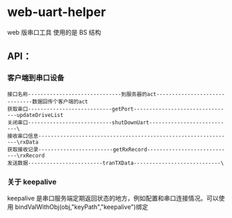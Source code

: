 # web-uart-helper

web 版串口工具 使用的是 BS 结构

## API：

### 客户端到串口设备

```
接口名称------------------------------到服务器的act------------------------------数据回传个客户端的act
获取串口---------------------------getPort--------------------------------updateDriveList
关闭串口---------------------------shutDownUart---------------------------\
接收串口信息---------------------------------------------------------------\rxData
获取接收记录------------------------getRxRecord----------------------------\rxRecord
发送数据------------------------tranTXData----------------------------\
```

### 关于 keepalive

keepalive 是串口服务端定期返回状态的地方，例如配置和串口连接情况。可以使用 bindValWithObj(obj,"keyPath","keepalive")绑定
